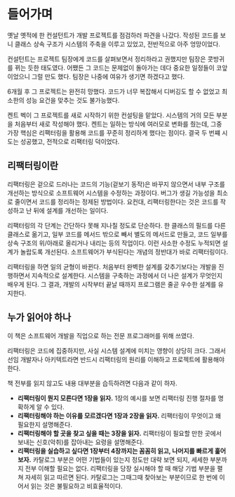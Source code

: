 # 들어가며

옛날 옛적에 한 컨설턴트가 개발 프로젝트를 점검하러 파견을 나갔다. 작성된 코드를 보니 클래스 상속 구조가 시스템의 주축을 이루고 있었고, 전반적으로 아주 엉망이었다.

컨설턴트는 프로젝트 팀장에게 코드를 살펴보면서 정리하라고 권했지만 팀장은 콧방귀를 뀌는 듯한 태도였다. 어쨌든 그 코드는 문제없이 돌아가는 데다 중요한 일정들이 코앞이었으니 그럴 만도 했다. 팀장은 나중에 여유가 생기면 하겠다고 했다.

6개월 후 그 프로젝트는 완전히 망했다. 코드가 너무 복잡해서 디버깅도 할 수 없었고 최소한의 성능 요건을 맞추는 것도 불가능했다.

켄트 벡이 그 프로젝트를 새로 시작하기 위한 컨설팅을 맡았다. 시스템의 거의 모든 부분을 처음부터 새로 작성해야 했다. 켄트는 일하는 방식에 여러모로 변화를 줬는데, 그중 가장 핵심은 리팩터링을 활용해 코드를 꾸준히 정리하게 했다는 점이다. 결국 두 번쨰 시도는 성공했고, 전적으로 리팩터링 덕이었다.

## 리팩터링이란

리팩터링은 겉으로 드러나는 코드의 기능(겉보기 동작)은 바꾸지 않으면서 내부 구조를 개선하는 방식으로 소프트웨어 시스템을 수정하는 과정이다. 버그가 생길 가능성을 최소로 줄이면서 코드를 정리하는 정제된 방법이다. 요컨대, 리팩터링한다는 것은 코드를 작성하고 난 뒤에 설계를 개선하는 일이다.

리팩터링의 각 단계는 간단하다 못해 지나칠 정도로 단순하다. 한 클래스의 필드를 다른 클래스로 옮기고, 일부 코드를 메서드 밖으로 빼서 별도의 메서드로 만들고, 코드 일부를 상속 구조의 위/아래로 올리거나 내리는 등의 작업이다. 이런 사소한 수정도 누적되면 설계가 놀랍도록 개선된다. 소프트웨어가 부식된다는 개념의 정반대가 바로 리팩터링이다.

리팩터링을 하면 일의 균형이 바뀐다. 처음부터 완벽한 설계를 갖추기보다는 개발을 진행하면서 지속적으로 설계한다. 시스템을 구축하는 과정에서 더 나은 설계가 무엇인지 배우게 된다. 그 결과, 개발의 시작부터 끝날 때까지 프로그램은 줄곧 우수한 설계를 유지한다.

## 누가 읽어야 하나

이 책은 소프트웨어 개발을 직업으로 하는 전문 프로그래머를 위해 쓰였다. 

리팩터링은 코드에 집중하지만, 사실 시스템 설계에 미치는 영향이 상당히 크다. 그래서 선임 개발자나 아키텍트라면 반드시 리팩터링의 원리를 이해하고 프로젝트에 활용해야 한다.

책 전부를 읽지 않고도 내용 대부분을 습득하려면 다음과 같이 하자.

- **리팩터링이 뭔지 모른다면 1장을 읽자.** 1장의 예시를 보면 리팩터링 진행 절차를 명확하게 알 수 있다.
- **리팩터링해야 하는 이유를 모르겠다면 1장과 2장을 읽자.** 리팩터링이 무엇이고 왜 필요한지 설명해준다.
- **리팩터링해야 할 곳을 찾고 싶을 때는 3장을 읽자.** 리팩터링이 필요할 만한 곳에서 보내는 신호(악취)를 잡아내는 요령을 설명해준다.
- **리팩터링을 실습하고 싶다면 1장부터 4장까지는 꼼꼼히 읽고, 나머지를 빠르게 훑어보자.** 카탈로그 부분은 어떤 기법들이 있는지 정도만 대략 보면 되지, 세세한 부분까지 전부 이해할 필요는 없다. 리팩터링을 당장 실시해야 할 때 해당 기법 부분을 펼쳐 자세히 읽고 따르면 된다. 카탈로그는 그때그때 찾아보는 부분이므로 한 번에 이어서 읽는 것은 불필요하고 비효율적이다.